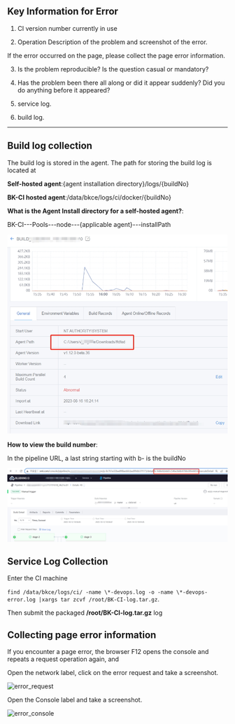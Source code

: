  ## Key Information for Error 

 1. CI version number currently in use 

 2. Operation Description of the problem and screenshot of the error. 

 If the error occurred on the page, please collect the page error information. 

 3. Is the problem reproducible?  Is the question casual or mandatory? 

 4. Has the problem been there all along or did it appear suddenly?  Did you do anything before it appeared? 

 5. service log. 

 6. build log. 



 --- 

 ## Build log collection 

 The build log is stored in the agent. The path for storing the build log is located at 

 **Self-hosted agent**:{agent installation directory}/logs/{buildNo} 

 **BK-CI hosted agent**:/data/bkce/logs/ci/docker/{buildNo} 



 **What is the Agent Install directory for a self-hosted agent?**: 

 BK-CI---Pools---node---{applicable agent}---installPath 

 ![Agent Install Directory](../../assets/build_log_url.png) 

 **How to view the build number**: 

 In the pipeline URL, a last string starting with b- is the buildNo 

 ![buildNo](../../assets/build_id.png) 



 ## Service Log Collection 

 Enter the CI machine 

 ```find /data/bkce/logs/ci/ -name \*-devops.log -o -name \*-devops-error.log |xargs tar zcvf /root/BK-CI-log.tar.gz```. 

 Then submit the packaged **/root/BK-CI-log.tar.gz** log 



 ## Collecting page error information 

 If you encounter a page error, the browser F12 opens the console and repeats a request operation again, and 

 Open the network label, click on the error request and take a screenshot. 

 ![error_request](../../assets/error_request.png) 



 Open the Console label and take a screenshot. 

 ![error_console](../../assets/weberror_console.png) 

